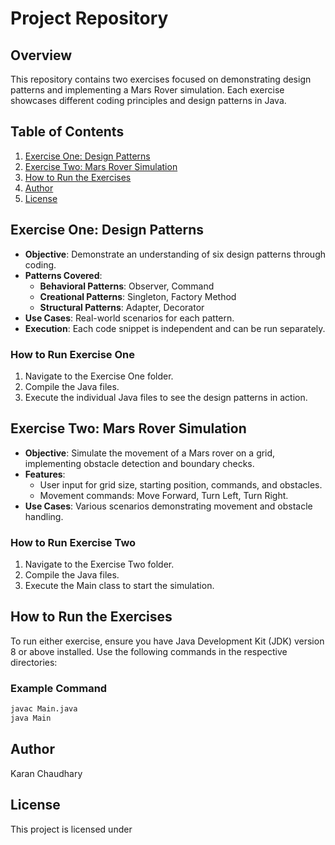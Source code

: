 # Project Repository

## Overview
This repository contains two exercises focused on demonstrating design patterns and implementing a Mars Rover simulation. Each exercise showcases different coding principles and design patterns in Java.

## Table of Contents
1. [Exercise One: Design Patterns](#exercise-one-design-patterns)
2. [Exercise Two: Mars Rover Simulation](#exercise-two-mars-rover-simulation)
3. [How to Run the Exercises](#how-to-run-the-exercises)
4. [Author](#author)
5. [License](#license)

## Exercise One: Design Patterns
- **Objective**: Demonstrate an understanding of six design patterns through coding.
- **Patterns Covered**:
  - **Behavioral Patterns**: Observer, Command
  - **Creational Patterns**: Singleton, Factory Method
  - **Structural Patterns**: Adapter, Decorator
- **Use Cases**: Real-world scenarios for each pattern.
- **Execution**: Each code snippet is independent and can be run separately.

### How to Run Exercise One
1. Navigate to the Exercise One folder.
2. Compile the Java files.
3. Execute the individual Java files to see the design patterns in action.

## Exercise Two: Mars Rover Simulation
- **Objective**: Simulate the movement of a Mars rover on a grid, implementing obstacle detection and boundary checks.
- **Features**:
  - User input for grid size, starting position, commands, and obstacles.
  - Movement commands: Move Forward, Turn Left, Turn Right.
- **Use Cases**: Various scenarios demonstrating movement and obstacle handling.

### How to Run Exercise Two
1. Navigate to the Exercise Two folder.
2. Compile the Java files.
3. Execute the Main class to start the simulation.

## How to Run the Exercises
To run either exercise, ensure you have Java Development Kit (JDK) version 8 or above installed. Use the following commands in the respective directories:

### Example Command
```bash
javac Main.java
java Main
```

## Author
Karan Chaudhary

## License
This project is licensed under







